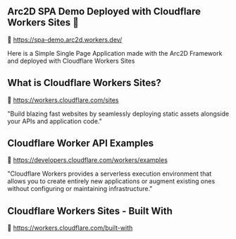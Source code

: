 ## Arc2D SPA Demo Deployed with Cloudflare Workers Sites 🚀
🔗 https://spa-demo.arc2d.workers.dev/

Here is a Simple Single Page Application made with the Arc2D Framework and deployed with Cloudflare Workers Sites

## What is Cloudflare Workers Sites?
🔗 https://workers.cloudflare.com/sites

"Build blazing fast websites by seamlessly deploying static assets alongside your APIs and application code."

## Cloudflare Worker API Examples
🔗 https://developers.cloudflare.com/workers/examples

"Cloudflare Workers provides a serverless execution environment that allows you to create entirely new applications or augment existing ones without configuring or maintaining infrastructure."

## Cloudflare Workers Sites - Built With
🔗 https://workers.cloudflare.com/built-with
